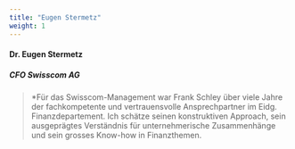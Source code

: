 ```yaml
---
title: "Eugen Stermetz"
weight: 1
---
```

####  Dr. Eugen Stermetz 
##### CFO Swisscom AG
> *Für das Swisscom-Management war Frank Schley über viele Jahre der fachkompetente und vertrauensvolle Ansprechpartner im Eidg. Finanzdepartement. Ich schätze seinen konstruktiven Approach, sein ausgeprägtes Verständnis für unternehmerische Zusammenhänge und sein grosses Know-how in Finanzthemen.
